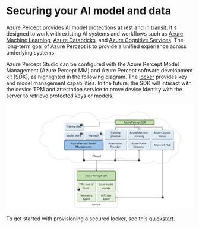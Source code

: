 # Securing your AI model and data

Azure Percept provides AI model protections [at rest](protection-at-rest.md) and [in transit](protection-in-transit.md). It's designed to work with existing AI systems and workflows such as [Azure Machine Learning](https://azure.microsoft.com/en-us/services/machine-learning/), [Azure Databricks](https://azure.microsoft.com/en-us/services/databricks/), and [Azure Cognitive Services](https://azure.microsoft.com/en-us/services/cognitive-services/). The long-term goal of Azure Percept is to provide a unified experience across underlying systems.

Azure Percept Studio can be configured with the Azure Percept Model Management (Azure Percept MM) and Azure Percept software development kit (SDK), as highlighted in the following diagram. The [locker](server-topology.md) provides key and model management capabilities. In the future, the SDK will interact with the device TPM and attestation service to prove device identity with the server to retrieve protected keys or models.

![Architecture](./imgs/architecture.png) 

To get started with provisioning a secured locker, see this [quickstart](provision-a-secured-locker.md).
